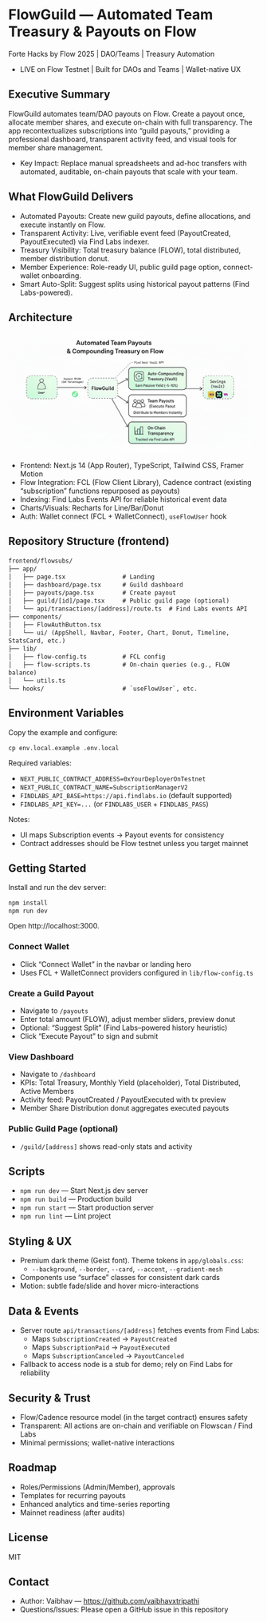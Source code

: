 # FlowGuild — Automated Team Treasury & Payouts on Flow

Forte Hacks by Flow 2025 | DAO/Teams | Treasury Automation

- LIVE on Flow Testnet | Built for DAOs and Teams | Wallet-native UX

## Executive Summary

FlowGuild automates team/DAO payouts on Flow. Create a payout once, allocate member shares, and execute on-chain with full transparency. The app recontextualizes subscriptions into “guild payouts,” providing a professional dashboard, transparent activity feed, and visual tools for member share management.

- Key Impact: Replace manual spreadsheets and ad-hoc transfers with automated, auditable, on-chain payouts that scale with your team.

## What FlowGuild Delivers

- Automated Payouts: Create new guild payouts, define allocations, and execute instantly on Flow.
- Transparent Activity: Live, verifiable event feed (PayoutCreated, PayoutExecuted) via Find Labs indexer.
- Treasury Visibility: Total treasury balance (FLOW), total distributed, member distribution donut.
- Member Experience: Role-ready UI, public guild page option, connect-wallet onboarding.
- Smart Auto-Split: Suggest splits using historical payout patterns (Find Labs-powered).

## Architecture

![FlowGuild Architecture](./public/flowchart.png)

- Frontend: Next.js 14 (App Router), TypeScript, Tailwind CSS, Framer Motion
- Flow Integration: FCL (Flow Client Library), Cadence contract (existing “subscription” functions repurposed as payouts)
- Indexing: Find Labs Events API for reliable historical event data
- Charts/Visuals: Recharts for Line/Bar/Donut
- Auth: Wallet connect (FCL + WalletConnect), `useFlowUser` hook

## Repository Structure (frontend)

```
frontend/flowsubs/
├── app/
│   ├── page.tsx                # Landing
│   ├── dashboard/page.tsx      # Guild dashboard
│   ├── payouts/page.tsx        # Create payout
│   ├── guild/[id]/page.tsx     # Public guild page (optional)
│   └── api/transactions/[address]/route.ts  # Find Labs events API
├── components/
│   ├── FlowAuthButton.tsx
│   └── ui/ (AppShell, Navbar, Footer, Chart, Donut, Timeline, StatsCard, etc.)
├── lib/
│   ├── flow-config.ts          # FCL config
│   ├── flow-scripts.ts         # On-chain queries (e.g., FLOW balance)
│   └── utils.ts
└── hooks/                      # `useFlowUser`, etc.
```

## Environment Variables

Copy the example and configure:

```
cp env.local.example .env.local
```

Required variables:

- `NEXT_PUBLIC_CONTRACT_ADDRESS=0xYourDeployerOnTestnet`
- `NEXT_PUBLIC_CONTRACT_NAME=SubscriptionManagerV2`
- `FINDLABS_API_BASE=https://api.findlabs.io` (default supported)
- `FINDLABS_API_KEY=...` (or `FINDLABS_USER` + `FINDLABS_PASS`)

Notes:

- UI maps Subscription events → Payout events for consistency
- Contract addresses should be Flow testnet unless you target mainnet

## Getting Started

Install and run the dev server:

```
npm install
npm run dev
```

Open http://localhost:3000.

### Connect Wallet

- Click “Connect Wallet” in the navbar or landing hero
- Uses FCL + WalletConnect providers configured in `lib/flow-config.ts`

### Create a Guild Payout

- Navigate to `/payouts`
- Enter total amount (FLOW), adjust member sliders, preview donut
- Optional: “Suggest Split” (Find Labs–powered history heuristic)
- Click “Execute Payout” to sign and submit

### View Dashboard

- Navigate to `/dashboard`
- KPIs: Total Treasury, Monthly Yield (placeholder), Total Distributed, Active Members
- Activity feed: PayoutCreated / PayoutExecuted with tx preview
- Member Share Distribution donut aggregates executed payouts

### Public Guild Page (optional)

- `/guild/[address]` shows read-only stats and activity

## Scripts

- `npm run dev` — Start Next.js dev server
- `npm run build` — Production build
- `npm run start` — Start production server
- `npm run lint` — Lint project

## Styling & UX

- Premium dark theme (Geist font). Theme tokens in `app/globals.css`:
  - `--background`, `--border`, `--card`, `--accent`, `--gradient-mesh`
- Components use “surface” classes for consistent dark cards
- Motion: subtle fade/slide and hover micro-interactions

## Data & Events

- Server route `api/transactions/[address]` fetches events from Find Labs:
  - Maps `SubscriptionCreated` → `PayoutCreated`
  - Maps `SubscriptionPaid` → `PayoutExecuted`
  - Maps `SubscriptionCanceled` → `PayoutCanceled`
- Fallback to access node is a stub for demo; rely on Find Labs for reliability

## Security & Trust

- Flow/Cadence resource model (in the target contract) ensures safety
- Transparent: All actions are on-chain and verifiable on Flowscan / Find Labs
- Minimal permissions; wallet-native interactions

## Roadmap

- Roles/Permissions (Admin/Member), approvals
- Templates for recurring payouts
- Enhanced analytics and time-series reporting
- Mainnet readiness (after audits)

## License

MIT

## Contact

- Author: Vaibhav — https://github.com/vaibhavxtripathi
- Questions/Issues: Please open a GitHub issue in this repository
